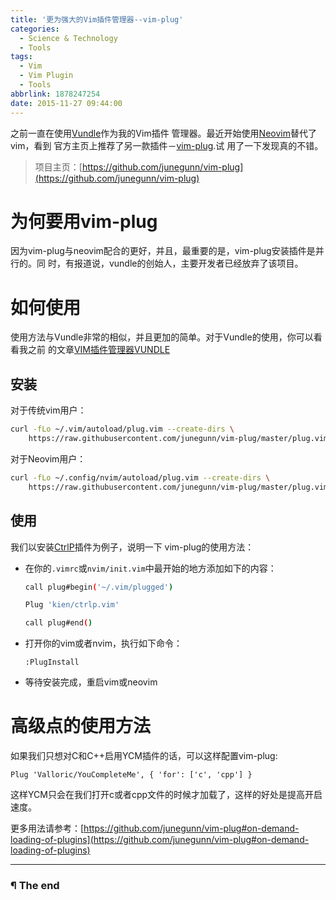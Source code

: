 ```yaml
---
title: '更为强大的Vim插件管理器--vim-plug'
categories:
  - Science & Technology
  - Tools
tags:
  - Vim
  - Vim Plugin
  - Tools
abbrlink: 1878247254
date: 2015-11-27 09:44:00
---
```


之前一直在使用[Vundle](https://github.com/VundleVim/Vundle.vim)作为我的Vim插件
管理器。最近开始使用[Neovim](https://github.com/neovim/neovim)替代了vim，看到
官方主页上推荐了另一款插件－[vim-plug](https://github.com/junegunn/vim-plug).试
用了一下发现真的不错。

> 项目主页：[https://github.com/junegunn/vim-plug](https://github.com/junegunn/vim-plug)

<!-- more -->

# 为何要用vim-plug

因为vim-plug与neovim配合的更好，并且，最重要的是，vim-plug安装插件是并行的。同
时，有报道说，vundle的创始人，主要开发者已经放弃了该项目。

# 如何使用

使用方法与Vundle非常的相似，并且更加的简单。对于Vundle的使用，你可以看看我之前
的文章[VIM插件管理器VUNDLE](http://www.d0u9.xyz/vim-cha-jian-guan-li-qi-vundle/)

## 安装

对于传统vim用户：

```bash
curl -fLo ~/.vim/autoload/plug.vim --create-dirs \
    https://raw.githubusercontent.com/junegunn/vim-plug/master/plug.vim
```

对于Neovim用户：

```bash
curl -fLo ~/.config/nvim/autoload/plug.vim --create-dirs \
    https://raw.githubusercontent.com/junegunn/vim-plug/master/plug.vim
```

## 使用

我们以安装[CtrlP](https://github.com/kien/ctrlp.vim)插件为例子，说明一下
vim-plug的使用方法：

- 在你的`.vimrc`或`nvim/init.vim`中最开始的地方添加如下的内容：

   ```bash
   call plug#begin('~/.vim/plugged')
   
   Plug 'kien/ctrlp.vim'
   
   call plug#end()
   ```

- 打开你的vim或者nvim，执行如下命令：

   ```vim
   :PlugInstall
   ```

- 等待安装完成，重启vim或neovim


# 高级点的使用方法

如果我们只想对C和C++启用YCM插件的话，可以这样配置vim-plug:

```vim
Plug 'Valloric/YouCompleteMe', { 'for': ['c', 'cpp'] }
```

这样YCM只会在我们打开c或者cpp文件的时候才加载了，这样的好处是提高开启速度。

更多用法请参考：[https://github.com/junegunn/vim-plug#on-demand-loading-of-plugins](https://github.com/junegunn/vim-plug#on-demand-loading-of-plugins)

---

### ¶ The end



